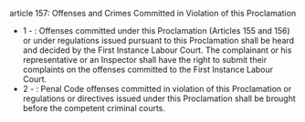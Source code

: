 article 157: Offenses and Crimes Committed in Violation of this Proclamation

<ul>
			<li>1 - : Offenses committed under this Proclamation (Articles 155 and 156) or under regulations issued pursuant to this Proclamation shall be heard and decided by the First Instance Labour Court. The complainant or his representative or an Inspector shall have the right to submit their complaints on the offenses committed to the First Instance Labour Court.<ul>
			</ul></li>			<li>2 - : Penal Code offenses committed in violation of this Proclamation or regulations or directives issued under this Proclamation shall be brought before the competent criminal courts.<ul>
			</ul></li></ul>